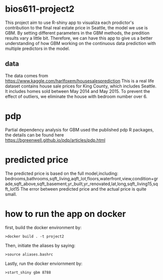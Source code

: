 # bios611-project2
This project aim to use R-shiny app to visualiza each prodictor's contribution to the final real estate price in Seattle, the model we use is GBM. By setting different parameters in the GBM methods, the predition results vary a little bit. Therefore, we can have this app to give us a better understanding of how GBM working on the continuous data prediction with multiple predictors in the model.  

## data
The data comes from https://www.kaggle.com/harlfoxem/housesalesprediction
This is a real life dataset contains house sale prices for King County, which includes Seattle. It includes homes sold between May 2014 and May 2015.
To prevent the effect of outliers, we eliminate the house with bedroom number over 6.

# pdp
Partial dependency analysis for GBM used the published pdp R packages, the details can be found here
https://bgreenwell.github.io/pdp/articles/pdp.html

# predicted price
The predicted price is based on the full model,including: 
bedrooms,bathrooms,sqft_living,aqft_lot,floors,waterfront,view,condition+grade,sqft_above,sqft_basement,yr_built,yr_renovated,lat,long,sqft_living15,sqft_lot15
The error between predicted price and the actual price is quite small.

# how to run the app on docker
first, build the docker environment by:

    >docker build . -t project2
Then,  initiate the aliases by saying:

    >source aliases.bashrc
Lastly, run the docker enviornment by:

    >start_shiny gbm 8788
